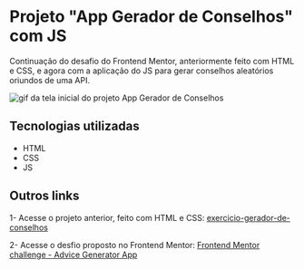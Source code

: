 # Projeto "App Gerador de Conselhos" com JS
Continuação do desafio do Frontend Mentor, anteriormente feito com HTML e CSS, e agora com a aplicação do JS para gerar conselhos aleatórios oriundos de uma API.

<img src="./exercicio-gerador-de-conselhos/src/videos/app-gerador-de-conselhos.gif" alt="gif da tela inicial do projeto App Gerador de Conselhos">

## Tecnologias utilizadas
- HTML
- CSS
- JS

## Outros links
1- Acesse o projeto anterior, feito com HTML e CSS:
[exercicio-gerador-de-conselhos](https://github.com/repavan/exercicio-css-avancado-flexbox/tree/34779314379b745b409224da8a04dfd6d88dc48c/exercicio-gerador-de-conselhos)

2- Acesse o desfio proposto no Frontend Mentor:
[Frontend Mentor challenge - Advice Generator App](https://www.frontendmentor.io/challenges/advice-generator-app-QdUG-13db)
